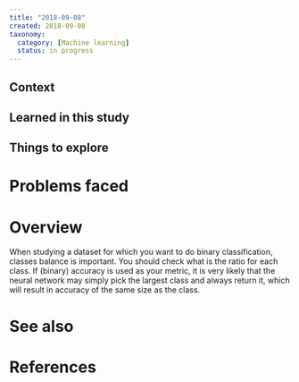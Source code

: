 ```yaml
---
title: "2018-09-08"
created: 2018-09-08
taxonomy:
  category: [Machine learning]
  status: in progress
---
```


## Context

## Learned in this study

## Things to explore

# Problems faced

# Overview
When studying a dataset for which you want to do binary classification, classes balance is important. You should check what is the ratio for each class. If (binary) accuracy is used as your metric, it is very likely that the neural network may simply pick the largest class and always return it, which will result in accuracy of the same size as the class.

# See also

# References
